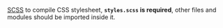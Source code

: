 [SCSS](https://sass-lang.com/)
to compile CSS stylesheet,
**`styles.scss` is required**, other files and modules
should be imported inside it.
